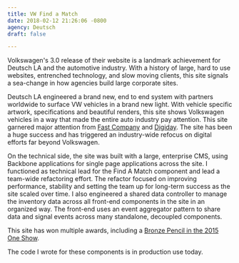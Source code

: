 ```yaml
---
title: VW Find a Match
date: 2018-02-12 21:26:06 -0800
agency: Deutsch
draft: false

---
```

Volkswagen's 3.0 release of their website is a landmark achievement for Deutsch LA and the automotive industry. With a history of large, hard to use websites, entrenched technology, and slow moving clients, this site signals a sea-change in how agencies build large corporate sites.

Deutsch LA engineered a brand new, end to end system with partners worldwide to surface VW vehicles in a brand new light. With vehicle specific artwork, specifications and beautiful renders, this site shows Volkswagen vehicles in a way that made the entire auto industry pay attention. This site garnered major attention from [Fast Company](http://www.fastcocreate.com/3030032/the-new-vwcom-takes-a-page-from-online-dating-to-help-you-find-a-car) and [Digiday](http://digiday.com/brands/vw-new-site/). The site has been a huge success and has triggered an industry-wide refocus on digital efforts far beyond Volkswagen.

On the technical side, the site was built with a large, enterprise CMS, using Backbone applications for single page applications across the site. I functioned as technical lead for the Find A Match component and lead a team-wide refactoring effort. The refactor focused on improving performance, stability and setting the team up for long-term success as the site scaled over time. I also engineered a shared data controller to manage the inventory data across all front-end components in the site in an organized way. The front-end uses an event aggregator pattern to share data and signal events across many standalone, decoupled components.

This site has won multiple awards, including a [Bronze Pencil in the 2015 One Show](http://www.oneclub.org/#olmag=/_ajax/archive/?action=arc_work%26value=23022%26rndm=817).

The code I wrote for these components is in production use today.
